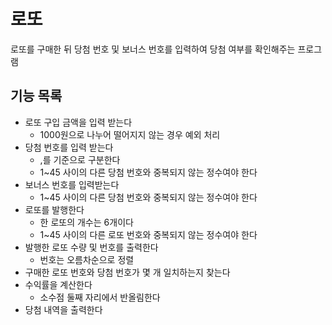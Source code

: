 # 로또
로또를 구매한 뒤 당첨 번호 및 보너스 번호를 입력하여 당첨 여부를 확인해주는 프로그램

## 기능 목록
* 로또 구입 금액을 입력 받는다
  - 1000원으로 나누어 떨어지지 않는 경우 예외 처리
* 당첨 번호를 입력 받는다
  - ,를 기준으로 구분한다
  - 1~45 사이의 다른 당첨 번호와 중복되지 않는 정수여야 한다
* 보너스 번호를 입력받는다
  - 1~45 사이의 다른 당첨 번호와 중복되지 않는 정수여야 한다
* 로또를 발행한다
  - 한 로또의 개수는 6개이다
  - 1~45 사이의 다른 로또 번호와 중복되지 않는 정수여야 한다
* 발행한 로또 수량 및 번호를 출력한다
  - 번호는 오름차순으로 정렬
* 구매한 로또 번호와 당첨 번호가 몇 개 일치하는지 찾는다
* 수익률을 계산한다
  - 소수점 둘째 자리에서 반올림한다
* 당첨 내역을 출력한다
